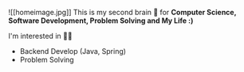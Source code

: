 ![[homeimage.jpg]]
 This is my second brain 🧠 for **Computer Science, Software Development, Problem Solving and My Life :)**

I'm interested in 👨‍💻
- Backend Develop (Java, Spring)
- Problem Solving